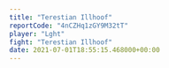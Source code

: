 ```yaml
---
title: "Terestian Illhoof"
reportCode: "4nCZHq1zGY9M32tT"
player: "Lght"
fight: "Terestian Illhoof"
date: 2021-07-01T18:55:15.468000+00:00
---
```

